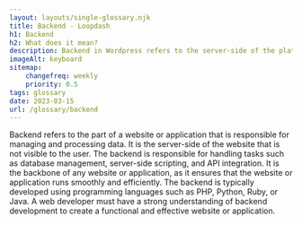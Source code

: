 ```yaml
--- 
layout: layouts/single-glossary.njk
title: Backend - Loopdash
h1: Backend
h2: What does it mean?
description: Backend in Wordpress refers to the server-side of the platform where the core functionality and data management of the website is handled.
imageAlt: keyboard
sitemap:
	changefreq: weekly
	priority: 0.5
tags: glossary
date: 2023-03-15
url: /glossary/backend
---
```


Backend refers to the part of a website or application that is responsible for managing and processing data. It is the server-side of the website that is not visible to the user. The backend is responsible for handling tasks such as database management, server-side scripting, and API integration. It is the backbone of any website or application, as it ensures that the website or application runs smoothly and efficiently. The backend is typically developed using programming languages such as PHP, Python, Ruby, or Java. A web developer must have a strong understanding of backend development to create a functional and effective website or application.

